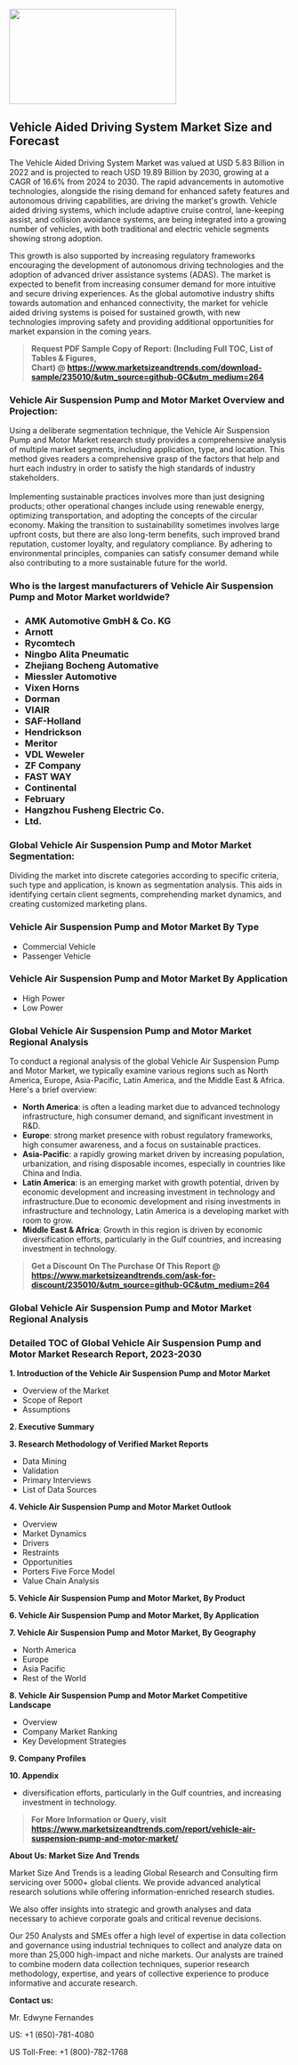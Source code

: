 <p><img class="alignnone size-medium wp-image-20088" src="https://ffe5etoiles.com/wp-content/uploads/2024/12/MST1-300x171.png" alt="" width="300" height="171" /></p><h2>Vehicle Aided Driving System Market Size and Forecast</h2><p>The Vehicle Aided Driving System Market was valued at USD 5.83 Billion in 2022 and is projected to reach USD 19.89 Billion by 2030, growing at a CAGR of 16.6% from 2024 to 2030. The rapid advancements in automotive technologies, alongside the rising demand for enhanced safety features and autonomous driving capabilities, are driving the market's growth. Vehicle aided driving systems, which include adaptive cruise control, lane-keeping assist, and collision avoidance systems, are being integrated into a growing number of vehicles, with both traditional and electric vehicle segments showing strong adoption.</p><p>This growth is also supported by increasing regulatory frameworks encouraging the development of autonomous driving technologies and the adoption of advanced driver assistance systems (ADAS). The market is expected to benefit from increasing consumer demand for more intuitive and secure driving experiences. As the global automotive industry shifts towards automation and enhanced connectivity, the market for vehicle aided driving systems is poised for sustained growth, with new technologies improving safety and providing additional opportunities for market expansion in the coming years.</p></p><blockquote id="" class=""><strong>Request PDF Sample Copy of Report: (Including Full TOC, List of Tables &amp; Figures, Chart)&nbsp;@&nbsp;<strong><a href="https://www.marketsizeandtrends.com/download-sample/235010/&utm_source=github-GC&utm_medium=264" target="_blank">https://www.marketsizeandtrends.com/download-sample/235010/&utm_source=github-GC&utm_medium=264</a></strong></strong></blockquote><h3 id="" class="">Vehicle Air Suspension Pump and Motor Market&nbsp;Overview and Projection:</h3><p id="" class="">Using a deliberate segmentation technique, the Vehicle Air Suspension Pump and Motor Market research study provides a comprehensive analysis of multiple market segments, including application, type, and location. This method gives readers a comprehensive grasp of the factors that help and hurt each industry in order to satisfy the high standards of industry stakeholders. <br /> <br />Implementing sustainable practices involves more than just designing products; other operational changes include using renewable energy, optimizing transportation, and adopting the concepts of the circular economy. Making the transition to sustainability sometimes involves large upfront costs, but there are also long-term benefits, such improved brand reputation, customer loyalty, and regulatory compliance. By adhering to environmental principles, companies can satisfy consumer demand while also contributing to a more sustainable future for the world.</p><h3 id="" class="">Who is the largest manufacturers of&nbsp;Vehicle Air Suspension Pump and Motor Market worldwide?</h3><h3 class=""><p><ul><li>AMK Automotive GmbH & Co. KG </li><li> Arnott </li><li> Rycomtech </li><li> Ningbo Alita Pneumatic </li><li> Zhejiang Bocheng Automative </li><li> Miessler Automotive </li><li> Vixen Horns </li><li> Dorman </li><li> VIAIR </li><li> SAF-Holland </li><li> Hendrickson </li><li> Meritor </li><li> VDL Weweler </li><li> ZF Company </li><li> FAST WAY </li><li> Continental </li><li> February </li><li> Hangzhou Fusheng Electric Co. </li><li> Ltd.</li></ul></p></h3><h3 id="" class="">Global&nbsp;Vehicle Air Suspension Pump and Motor Market Segmentation:</h3><p id="" class="">Dividing the market into discrete categories according to specific criteria, such type and application, is known as segmentation analysis. This aids in identifying certain client segments, comprehending market dynamics, and creating customized marketing plans.</p><h3 id="" class="">Vehicle Air Suspension Pump and Motor Market&nbsp;By Type</h3><p><p><ul><li>Commercial Vehicle</li><li> Passenger Vehicle</p></li></ul></p></p><h3 id="" class="">Vehicle Air Suspension Pump and Motor Market&nbsp;By Application</h3><p class=""><p><ul><li>High Power</li><li> Low Power</li></ul></p></p><h3 id="" class="">Global Vehicle Air Suspension Pump and Motor Market Regional Analysis</h3><p id="" class="">To conduct a regional analysis of the global Vehicle Air Suspension Pump and Motor Market, we typically examine various regions such as North America, Europe, Asia-Pacific, Latin America, and the Middle East &amp; Africa. Here's a brief overview:</p><ul><li><strong>North America</strong>: is often a leading market due to advanced technology infrastructure, high consumer demand, and significant investment in R&amp;D.</li><li><strong>Europe</strong>: strong market presence with robust regulatory frameworks, high consumer awareness, and a focus on sustainable practices.</li><li><strong>Asia-Pacific</strong>: a rapidly growing market driven by increasing population, urbanization, and rising disposable incomes, especially in countries like China and India.</li><li><strong>Latin America</strong>: is an emerging market with growth potential, driven by economic development and increasing investment in technology and infrastructure.Due to economic development and rising investments in infrastructure and technology, Latin America is a developing market with room to grow.</li><li><strong>Middle East &amp; Africa</strong>: Growth in this region is driven by economic diversification efforts, particularly in the Gulf countries, and increasing investment in technology.</li></ul><blockquote id="" class=""><strong>Get a Discount On The Purchase Of This Report @ <strong><a href="https://www.marketsizeandtrends.com/ask-for-discount/235010/&utm_source=github-GC&utm_medium=264" target="_blank">https://www.marketsizeandtrends.com/ask-for-discount/235010/&utm_source=github-GC&utm_medium=264</a></strong></strong></blockquote><h3 id="" class="">Global Vehicle Air Suspension Pump and Motor Market Regional Analysis</h3><h3 id="" class="">Detailed TOC of Global Vehicle Air Suspension Pump and Motor Market Research Report, 2023-2030</h3><p id="" class=""><strong>1. Introduction of the Vehicle Air Suspension Pump and Motor Market</strong></p><ul><li>Overview of the Market</li><li>Scope of Report</li><li>Assumptions</li></ul><p id="" class=""><strong>2. Executive Summary</strong></p><p id="" class=""><strong>3. Research Methodology of Verified Market Reports</strong></p><ul><li>Data Mining</li><li>Validation</li><li>Primary Interviews</li><li>List of Data Sources</li></ul><p id="" class=""><strong>4. Vehicle Air Suspension Pump and Motor Market Outlook</strong></p><ul><li>Overview</li><li>Market Dynamics</li><li>Drivers</li><li>Restraints</li><li>Opportunities</li><li>Porters Five Force Model</li><li>Value Chain Analysis</li></ul><p id="" class=""><strong>5. Vehicle Air Suspension Pump and Motor Market, By Product</strong></p><p id="" class=""><strong>6. Vehicle Air Suspension Pump and Motor Market, By Application</strong></p><p id="" class=""><strong>7. Vehicle Air Suspension Pump and Motor Market, By Geography</strong></p><ul><li>North America</li><li>Europe</li><li>Asia Pacific</li><li>Rest of the World</li></ul><p id="" class=""><strong>8. Vehicle Air Suspension Pump and Motor Market Competitive Landscape</strong></p><ul><li>Overview</li><li>Company Market Ranking</li><li>Key Development Strategies</li></ul><p id="" class=""><strong>9. Company Profiles</strong></p><p id="" class=""><strong>10. Appendix</strong></p><ul><li>diversification efforts, particularly in the Gulf countries, and increasing investment in technology.</li></ul><blockquote id="" class=""><strong>For More Information or Query, visit <strong><strong><a href="https://www.marketsizeandtrends.com/report/vehicle-air-suspension-pump-and-motor-market/" target="_blank">https://www.marketsizeandtrends.com/report/vehicle-air-suspension-pump-and-motor-market/</a></strong></strong></strong></blockquote><p id="" class=""><strong>About Us: Market Size And Trends</strong></p><p id="" class="">Market Size And Trends is a leading Global Research and Consulting firm servicing over 5000+ global clients. We provide advanced analytical research solutions while offering information-enriched research studies.</p><p id="" class="">We also offer insights into strategic and growth analyses and data necessary to achieve corporate goals and critical revenue decisions.</p><p id="" class="">Our 250 Analysts and SMEs offer a high level of expertise in data collection and governance using industrial techniques to collect and analyze data on more than 25,000 high-impact and niche markets. Our analysts are trained to combine modern data collection techniques, superior research methodology, expertise, and years of collective experience to produce informative and accurate research.</p><p id="" class=""><strong>Contact us:</strong></p><p id="" class="">Mr. Edwyne Fernandes</p><p id="" class="">US: +1 (650)-781-4080</p><p id="" class="">US Toll-Free: +1 (800)-782-1768</p>
